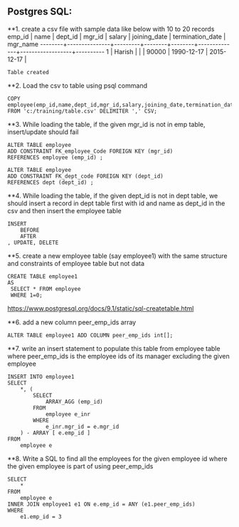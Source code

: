 ## **Postgres SQL:**

**1. create a csv file with sample data like below with 10 to 20 records
emp_id |     name      | dept_id | mgr_id | salary | joining_date | termination_date | mgr_name
--------+---------------+---------+--------+--------+--------------+------------------+----------
      1 | Harish        |         |        |  90000 | 1990-12-17   | 2015-12-17       |
```
Table created
```
**2. Load the csv to table using psql command

```
COPY employee(emp_id,name,dept_id,mgr_id,salary,joining_date,termination_date) FROM 'c:/training/table.csv' DELIMITER ',' CSV;
```


**3. While loading the table, if the given mgr_id is not in emp table, insert/update should fail

```
ALTER TABLE employee
ADD CONSTRAINT FK_employee_Code FOREIGN KEY (mgr_id)
REFERENCES employee (emp_id) ;

ALTER TABLE employee
ADD CONSTRAINT FK_dept_code FOREIGN KEY (dept_id)
REFERENCES dept (dept_id) ;
```

**4. While loading the table, if the given dept_id is not in dept table, we should insert a record in dept table first with id and name as dept_id in the csv and then insert the employee table
```
INSERT
    BEFORE
    AFTER
, UPDATE, DELETE
```

**5. create a new employee table (say employee1) with the same structure and constraints of employee table but not data

``` 
CREATE TABLE employee1
AS
 SELECT * FROM employee
 WHERE 1=0;
```

https://www.postgresql.org/docs/9.1/static/sql-createtable.html

**6. add a new column peer_emp_ids array
```
ALTER TABLE employee1 ADD COLUMN peer_emp_ids int[];
```
**7. write an insert statement to populate this table from employee table where peer_emp_ids is the employee ids of its manager excluding the given employee
```
INSERT INTO employee1
SELECT
	*, (
		SELECT
			ARRAY_AGG (emp_id)
		FROM
			employee e_inr
		WHERE
			e_inr.mgr_id = e.mgr_id
	) - ARRAY [ e.emp_id ]
FROM
	employee e
```
**8. Write a SQL to find all the employees for the given employee id where the given employee is part of using peer_emp_ids
```
SELECT
	*
FROM
	employee e
INNER JOIN employee1 e1 ON e.emp_id = ANY (e1.peer_emp_ids)
WHERE
	e1.emp_id = 3
```
